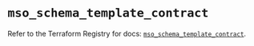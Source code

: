# `mso_schema_template_contract`

Refer to the Terraform Registry for docs: [`mso_schema_template_contract`](https://registry.terraform.io/providers/ciscodevnet/mso/1.5.3/docs/resources/schema_template_contract).
